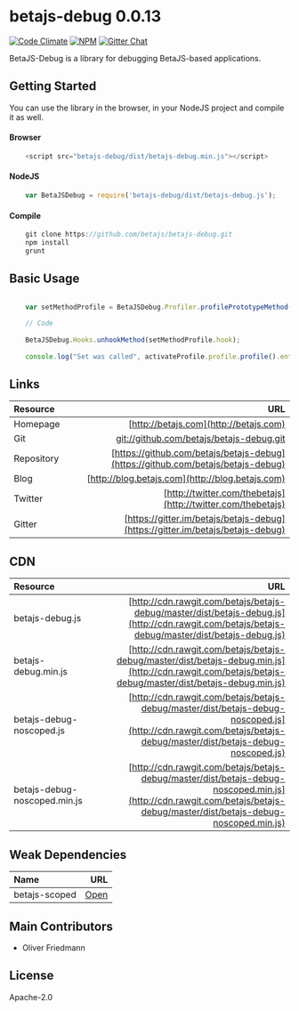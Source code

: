 # betajs-debug 0.0.13
[![Code Climate](https://codeclimate.com/github/betajs/betajs-debug/badges/gpa.svg)](https://codeclimate.com/github/betajs/betajs-debug)
[![NPM](https://img.shields.io/npm/v/betajs-debug.svg?style=flat)](https://www.npmjs.com/package/betajs-debug)
[![Gitter Chat](https://badges.gitter.im/betajs/betajs-debug.svg)](https://gitter.im/betajs/betajs-debug)

BetaJS-Debug is a library for debugging BetaJS-based applications.



## Getting Started


You can use the library in the browser, in your NodeJS project and compile it as well.

#### Browser

```javascript
	<script src="betajs-debug/dist/betajs-debug.min.js"></script>
``` 

#### NodeJS

```javascript
	var BetaJSDebug = require('betajs-debug/dist/betajs-debug.js');
```

#### Compile

```javascript
	git clone https://github.com/betajs/betajs-debug.git
	npm install
	grunt
```



## Basic Usage


```js

	var setMethodProfile = BetaJSDebug.Profiler.profilePrototypeMethod("set", BetaJS.Properties.Properties); 
	
    // Code
    
    BetaJSDebug.Hooks.unhookMethod(setMethodProfile.hook);
    
    console.log("Set was called", activateProfile.profile.profile().enterCount, "times.");

```



## Links
| Resource   | URL |
| :--------- | --: |
| Homepage   | [http://betajs.com](http://betajs.com) |
| Git        | [git://github.com/betajs/betajs-debug.git](git://github.com/betajs/betajs-debug.git) |
| Repository | [https://github.com/betajs/betajs-debug](https://github.com/betajs/betajs-debug) |
| Blog       | [http://blog.betajs.com](http://blog.betajs.com) | 
| Twitter    | [http://twitter.com/thebetajs](http://twitter.com/thebetajs) | 
| Gitter     | [https://gitter.im/betajs/betajs-debug](https://gitter.im/betajs/betajs-debug) | 




## CDN
| Resource | URL |
| :----- | -------: |
| betajs-debug.js | [http://cdn.rawgit.com/betajs/betajs-debug/master/dist/betajs-debug.js](http://cdn.rawgit.com/betajs/betajs-debug/master/dist/betajs-debug.js) |
| betajs-debug.min.js | [http://cdn.rawgit.com/betajs/betajs-debug/master/dist/betajs-debug.min.js](http://cdn.rawgit.com/betajs/betajs-debug/master/dist/betajs-debug.min.js) |
| betajs-debug-noscoped.js | [http://cdn.rawgit.com/betajs/betajs-debug/master/dist/betajs-debug-noscoped.js](http://cdn.rawgit.com/betajs/betajs-debug/master/dist/betajs-debug-noscoped.js) |
| betajs-debug-noscoped.min.js | [http://cdn.rawgit.com/betajs/betajs-debug/master/dist/betajs-debug-noscoped.min.js](http://cdn.rawgit.com/betajs/betajs-debug/master/dist/betajs-debug-noscoped.min.js) |




## Weak Dependencies
| Name | URL |
| :----- | -------: |
| betajs-scoped | [Open](https://github.com/betajs/betajs-scoped) |


## Main Contributors

- Oliver Friedmann

## License

Apache-2.0







